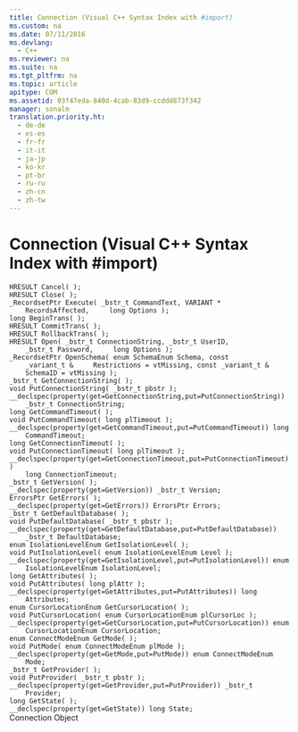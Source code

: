 ```yaml
---
title: Connection (Visual C++ Syntax Index with #import)
ms.custom: na
ms.date: 07/11/2016
ms.devlang: 
  - C++
ms.reviewer: na
ms.suite: na
ms.tgt_pltfrm: na
ms.topic: article
apitype: COM
ms.assetid: 03f47eda-840d-4cab-83d9-ccddd873f342
manager: sonalm
translation.priority.ht: 
  - de-de
  - es-es
  - fr-fr
  - it-it
  - ja-jp
  - ko-kr
  - pt-br
  - ru-ru
  - zh-cn
  - zh-tw
---
```

# Connection (Visual C++ Syntax Index with #import)
<?xml version="1.0" encoding="utf-8"?>
<developerReferenceWithoutSyntaxDocument xmlns="http://ddue.schemas.microsoft.com/authoring/2003/5" xmlns:xlink="http://www.w3.org/1999/xlink" xmlns:xsi="http://www.w3.org/2001/XMLSchema-instance" xsi:schemaLocation="http://ddue.schemas.microsoft.com/authoring/2003/5 http://dduestorage.blob.core.windows.net/ddueschema/developer.xsd">
  <introduction />
  <section>
    <title>Methods</title>
    <content>
      <code>HRESULT Cancel( );
HRESULT Close( );
_RecordsetPtr Execute( _bstr_t CommandText, VARIANT *
    RecordsAffected,     long Options );
long BeginTrans( );
HRESULT CommitTrans( );
HRESULT RollbackTrans( );
HRESULT Open( _bstr_t ConnectionString, _bstr_t UserID,
    _bstr_t Password,     long Options );
_RecordsetPtr OpenSchema( enum SchemaEnum Schema, const
    _variant_t &amp;     Restrictions = vtMissing, const _variant_t &amp; 
    SchemaID = vtMissing );</code>
    </content>
  </section>
  <section>
    <title>Properties</title>
    <content>
      <code>_bstr_t GetConnectionString( );
void PutConnectionString( _bstr_t pbstr );
__declspec(property(get=GetConnectionString,put=PutConnectionString))
    _bstr_t ConnectionString;
long GetCommandTimeout( );
void PutCommandTimeout( long plTimeout );
__declspec(property(get=GetCommandTimeout,put=PutCommandTimeout)) long
    CommandTimeout;
long GetConnectionTimeout( );
void PutConnectionTimeout( long plTimeout );
__declspec(property(get=GetConnectionTimeout,put=PutConnectionTimeout))
    long ConnectionTimeout;
_bstr_t GetVersion( );
__declspec(property(get=GetVersion)) _bstr_t Version;
ErrorsPtr GetErrors( );
__declspec(property(get=GetErrors)) ErrorsPtr Errors;
_bstr_t GetDefaultDatabase( );
void PutDefaultDatabase( _bstr_t pbstr );
__declspec(property(get=GetDefaultDatabase,put=PutDefaultDatabase))
    _bstr_t DefaultDatabase;
enum IsolationLevelEnum GetIsolationLevel( );
void PutIsolationLevel( enum IsolationLevelEnum Level );
__declspec(property(get=GetIsolationLevel,put=PutIsolationLevel)) enum
    IsolationLevelEnum IsolationLevel;
long GetAttributes( );
void PutAttributes( long plAttr );
__declspec(property(get=GetAttributes,put=PutAttributes)) long
    Attributes;
enum CursorLocationEnum GetCursorLocation( );
void PutCursorLocation( enum CursorLocationEnum plCursorLoc );
__declspec(property(get=GetCursorLocation,put=PutCursorLocation)) enum
    CursorLocationEnum CursorLocation;
enum ConnectModeEnum GetMode( );
void PutMode( enum ConnectModeEnum plMode );
__declspec(property(get=GetMode,put=PutMode)) enum ConnectModeEnum
    Mode;
_bstr_t GetProvider( );
void PutProvider( _bstr_t pbstr );
__declspec(property(get=GetProvider,put=PutProvider)) _bstr_t
    Provider;
long GetState( );
__declspec(property(get=GetState)) long State;</code>
    </content>
  </section>
  <relatedTopics>
<link xlink:href="ef6b1824-5b12-43db-89d7-8f3d13896d4d">Connection Object</link>
</relatedTopics>
</developerReferenceWithoutSyntaxDocument>